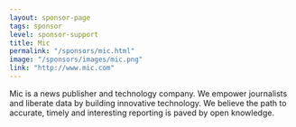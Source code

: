 ```yaml
---
layout: sponsor-page
tags: sponsor
level: sponsor-support
title: Mic
permalink: "/sponsors/mic.html"
image: "/sponsors/images/mic.png"
link: "http://www.mic.com"
---
```


Mic is a news publisher and technology company. We empower journalists and liberate data by building innovative technology. We believe the path to accurate, timely and interesting reporting is paved by open knowledge.

